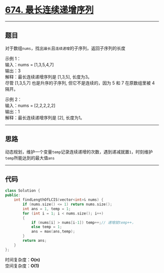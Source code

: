 # [674. 最长连续递增序列](https://leetcode.cn/problems/longest-continuous-increasing-subsequence/)

---

## 题目

对于数组`nums`，找出`最长`且`连续递增`的子序列，返回子序列的长度

示例 1：  
输入：nums = [1,3,5,4,7]  
输出：3  
解释：最长连续递增序列是 [1,3,5], 长度为3。  
尽管 [1,3,5,7] 也是升序的子序列, 但它不是连续的，因为 5 和 7 在原数组里被 4 隔开。

示例 2：  
输入：nums = [2,2,2,2,2]  
输出：1  
解释：最长连续递增序列是 [2], 长度为1。

---

## 思路

动态规划，维护一个变量`temp`记录连续递增的次数，遇到递减就置`1`，时刻维护`temp`所能达到的最大值`ans`


---

## 代码

```C++
class Solution {
public:
    int findLengthOfLCIS(vector<int>& nums) {
        if (nums.size() <= 1) return nums.size();
        int ans = 1, temp = 1;
        for (int i = 1; i < nums.size(); i++)
        {
            if (nums[i] > nums[i-1]) temp++;// 递增就temp++，
            else temp = 1;
            ans = max(ans,temp);
        }
        return ans;
    }
};
```

时间复杂度：**O(n)**  
空间复杂度：**O(1)**

